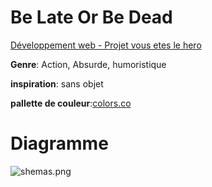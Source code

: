 # Be Late Or Be Dead

[Développement web - Projet vous etes le hero](https://smnarnold.com/projets/vous-etes-le-heros)

**Genre**: Action, Absurde, humoristique

**inspiration**: sans objet

**pallette de couleur**:[colors.co](https://coolors.co/882727-eb1414-3c4fe0-5468ff-89e5ff-ffffff)

# Diagramme

![shemas.png](https://github.com/Ferylane/Vous-etes-le-heros--Be-Late-Or-Be-Late-/blob/main/assets/drawio/shemas.png)
